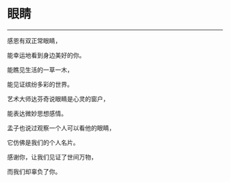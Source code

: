 <!--
 * @Author: 蔡鑫 1058360098@qq.com
 * @Date: 2024-05-08 16:36:44
 * @LastEditors: 蔡鑫 1058360098@qq.com
 * @LastEditTime: 2024-05-08 16:36:55
 * @FilePath: \docsify\docs\articles\poems\p33.md
 * @Description: 这是默认设置,请设置`customMade`, 打开koroFileHeader查看配置 进行设置: https://github.com/OBKoro1/koro1FileHeader/wiki/%E9%85%8D%E7%BD%AE
-->
# 眼睛
---

感恩有双正常眼睛，

能幸运地看到身边美好的你。

能瞧见生活的一草一木，

能见证缤纷多彩的世界。

艺术大师达芬奇说眼睛是心灵的窗户，

能表达微妙思想感情。

孟子也说过观察一个人可以看他的眼睛，

它仿佛是我们的个人名片。

感谢你，让我们见证了世间万物，

而我们却辜负了你。